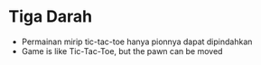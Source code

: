 # Tiga Darah
- Permainan mirip tic-tac-toe hanya pionnya dapat dipindahkan
- Game is like Tic-Tac-Toe, but the pawn can be moved

